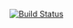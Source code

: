 [![Build Status](http://ec2-34-197-117-12.compute-1.amazonaws.com/buildStatus/icon?job=fibonacci&cache-bypass=1)](http://ec2-34-197-117-12.compute-1.amazonaws.com/job/fibonacci/)
